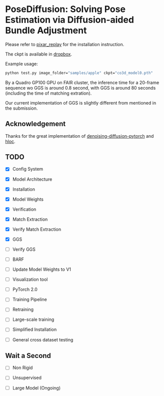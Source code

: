 # PoseDiffusion: Solving Pose Estimation via Diffusion-aided Bundle Adjustment

Please refer to [pixar_replay](https://github.com/fairinternal/pixar_replay) for the installation instruction.

The ckpt is available in [dropbox](https://www.dropbox.com/s/unsgup5yu2pmusk/co3d_model0.pth?dl=0).

Example usage:

```.bash
python test.py image_folder="samples/apple" ckpt="co3d_model0.pth"
```

By a Quadro GP100 GPU on FAIR cluster, the inference time for a 20-frame sequence wo GGS is around 0.8 second, with GGS is around 80 seconds (including the time of matching extration).

Our current implementation of GGS is slightly different from mentioned in the submission.

## Acknowledgement

Thanks for the great implementation of [denoising-diffusion-pytorch](https://github.com/lucidrains/denoising-diffusion-pytorch) and [hloc](https://github.com/cvg/Hierarchical-Localization).


## TODO

- [x] Config System
- [x] Model Architecture
- [x] Installation
- [x] Model Weights
- [x] Verification
- [x] Match Extraction  
- [x] Verify Match Extraction  
- [x] GGS
- [ ] Verify GGS
- [ ] BARF
- [ ] Update Model Weights to V1
- [ ] Visualization tool
- [ ] PyTorch 2.0
- [ ] Training Pipeline
- [ ] Retraining
- [ ] Large-scale training
- [ ] Simplified Installation
- [ ] General cross dataset testing




## Wait a Second
- [ ] Non Rigid
- [ ] Unsupervised
- [ ] Large Model (Ongoing)










